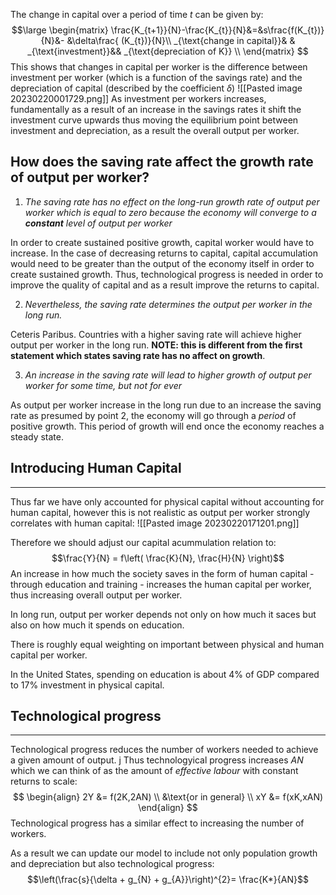 The change in capital over a period of time $t$ can be given by: 
$$\large
\begin{matrix}
\frac{K_{t+1}}{N}-\frac{K_{t}}{N}&=&s\frac{f(K_{t})}{N}&- &\delta\frac{ (K_{t})}{N}\\
_{\text{change in capital}}& & _{\text{investment}}&& _{\text{depreciation of K}} \\
\end{matrix}
$$
This shows that changes in capital per worker is the difference between investment per worker (which is a function of the savings rate) and the depreciation of capital (described by the coefficient $\delta$)
![[Pasted image 20230220001729.png]]
As investment per workers increases, fundamentally as a result of an increase in the savings rates it shift the investment curve upwards thus moving the equilibrium point  between investment and depreciation, as a result the overall output per worker.

## How does the saving rate affect the growth rate of output per worker? 
1. *The saving rate has no effect on the long-run growth rate of output per worker which is equal to zero because the economy will converge to a **constant** level of output per worker*

In order to create sustained positive growth, capital worker would have to increase. In the case of decreasing returns to capital, capital accumulation would need to be greater than the output of the economy itself in order to create sustained growth. Thus, technological progress is needed in order to improve the quality of capital and  as a result improve the returns to capital. 

2. *Nevertheless, the saving rate determines the output per worker in the long run.*

Ceteris Paribus. Countries with a higher saving rate will achieve higher output per worker in the long run. **NOTE: this is different from the first statement which states saving rate has no affect on growth**. 

3. *An increase in the saving rate will lead to higher growth of output per worker for some time, but not for ever*

As output per worker increase in the long run due to an increase the saving rate as presumed by point 2, the economy will go through a *period* of positive growth. This period of growth will end once the economy reaches a steady state. 

## Introducing Human Capital 
---
Thus far we have only accounted for physical capital without accounting for human capital, however this is not realistic as output per worker strongly correlates with human capital: 
![[Pasted image 20230220171201.png]]

Therefore we should adjust our capital acummulation relation to:
$$\frac{Y}{N} = f\left( \frac{K}{N}, \frac{H}{N} \right)$$
An increase in how much the society saves in the form of human capital - through education and training - increases the human capital per worker, thus increasing overall output per worker. 

In long run, output per worker depends not only on how much it saces but also on how much it spends on education. 

There is roughly equal weighting on important between physical and human capital per worker. 

In the United States, spending on education is about 4% of GDP compared to 17% investment in physical capital. 

## Technological progress
--- 
Technological progress reduces the number of workers needed to achieve a given amount of output.
j
Thus technologyical progress increases $AN$ which we can think of as the amount of *effective labour* with constant returns to scale: 
$$
\begin{align}
2Y &= f(2K,2AN) \\
&\text{or in general} \\
xY &= f(xK,xAN)
\end{align}
$$
Technological progress has a similar effect to increasing the number of workers. 

As a result we can update our model to include not only population growth and depreciation but also technological progress: 
$$\left(\frac{s}{\delta + g_{N} + g_{A}}\right)^{2}= \frac{K*}{AN}$$
